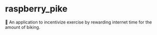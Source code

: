 # raspberry_pike
🚴 An application to incentivize exercise by rewarding internet time for the amount of biking.

